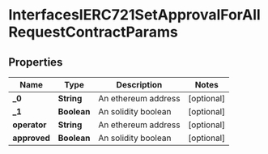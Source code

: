 

# InterfacesIERC721SetApprovalForAllRequestContractParams

## Properties

Name | Type | Description | Notes
------------ | ------------- | ------------- | -------------
**_0** | **String** | An ethereum address |  [optional]
**_1** | **Boolean** | An solidity boolean |  [optional]
**operator** | **String** | An ethereum address |  [optional]
**approved** | **Boolean** | An solidity boolean |  [optional]




